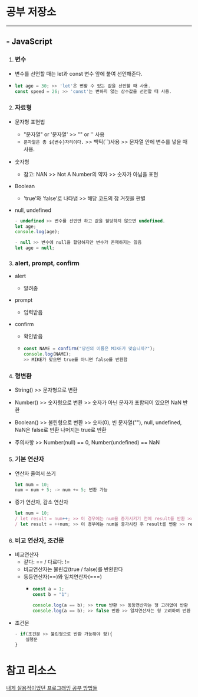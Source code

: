 # 공부 저장소
___

## - JavaScript

1. ### 변수
- 변수를 선언할 때는 let과 const 변수 앞에 붙여 선언해준다.
- ```js
  let age = 30; >> 'let'은 변할 수 있는 값을 선언할 때 사용.
  const speed = 26; >> 'const'는 변하지 않는 상수값을 선언할 때 사용. 
  ```
2. ### 자료형
- 문자형 표현법
  * "문자열" or '문자열' >> "" or '' 사용
  * `문자열은 총 ${변수}자리이다.` >> 백틱(``)사용 >> 문자열 안에 변수를 넣을 때 사용.

- 숫자형
  * 참고: NAN >> Not A Number의 약자 >> 숫자가 아님을 표현
 
- Boolean
  * 'true'와 'false'로 나타냄 >> 해당 코드의 참 거짓을 판별
 
- null, undefined
  ```js
  - undefined >> 변수를 선언만 하고 값을 할당하지 않으면 undefined.
  let age;
  console.log(age);

  - null >> 변수에 null을 할당하지만 변수가 존재하지는 않음
  let age = null;
  ```
3. ### alert, prompt, confirm
- alert
  - 알려줌

- prompt
  - 입력받음

- confirm 
  - 확인받음
  - ```js
    const NAME = confirm("당신의 이름은 MIKE가 맞습니까?");
    console.log(NAME); 
    >> MIKE가 맞으면 true를 아니면 false를 반환함
    ```
4. ### 형변환
- String() >> 문자형으로 변환
   
- Number() >> 숫자형으로 변환
              >> 숫자가 아닌 문자가 포함되어 있으면 NaN 반환
     
- Boolean() >> 불린형으로 변환
               >> 숫자(0), 빈 문자열(""), null, undefined, NaN은 false로 반환 나머지는 true로 반환

- 주의사항 >> Number(null) == 0, Number(undefined) == NaN

5. ### 기본 연산자
- 연산자 줄여서 쓰기
  ```js
  let num = 10;
  num = num + 5; -> num += 5; 변환 가능
  ```

- 증가 연산자, 감소 연산자
  ```js
  let num = 10;
  / let result = num++; >> 이 경우에는 num을 증가시키기 전에 result를 반환 >> result == 10.
  / let result = ++num; >> 이 경우에는 num을 증가시킨 후 result를 변환 >> result == 11.
  ```

6. ### 비교 연산자, 조건문
- 비교연산자
  - 같다: == / 다르다: !=   
  - 비교연산자는 불린값(true / false)를 반환한다
  - 동등연산자(==)와 일치연산자(===)
    - ```js
      const a = 1;
      const b = "1";
      
      console.log(a == b); >> true 반환 >> 동등연산자는 형 고려없이 반환
      console.log(a == b); >> false 반환 >> 일치연산자는 형 고려하여 반환      
      ``` 
- 조건문
  ```js
  - if(조건문 >> 불린형으로 반환 가능해야 함){
      실행문
  }
  ```
  
# 참고 리소스

[내게 실용적이었던 프로그래밍 공부 방법들](https://velog.io/@city7310/%EB%82%B4%EA%B0%80-%EA%B3%B5%EB%B6%80%ED%95%98%EB%8A%94-%EB%B0%A9%EC%8B%9D)
